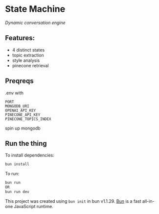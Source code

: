 # State Machine

_Dynamic conversation engine_

## Features:

- 4 distinct states
- topic extraction
- style analysis
- pinecone retrieval

## Preqreqs

.env with

```
PORT
MONGODB_URI
OPENAI_API_KEY
PINECONE_API_KEY
PINECONE_TOPICS_INDEX
```

spin up mongodb

## Run the thing

To install dependencies:

```bash
bun install
```

To run:

```bash
bun run
OR
bun run dev
```

This project was created using `bun init` in bun v1.1.29. [Bun](https://bun.sh) is a fast all-in-one JavaScript runtime.

